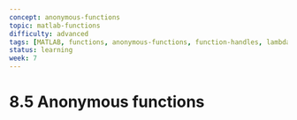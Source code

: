 ```yaml
---
concept: anonymous-functions
topic: matlab-functions
difficulty: advanced
tags: [MATLAB, functions, anonymous-functions, function-handles, lambda]
status: learning
week: 7
---
```


# 8.5 Anonymous functions